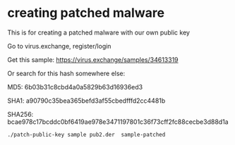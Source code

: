 # creating patched malware

This is for creating a patched malware with our own public key

Go to virus.exchange, register/login

Get this sample: https://virus.exchange/samples/34613319

Or search for this hash somewhere else:

MD5: 6b03b31c8cbd4a0a5829b63d16936ed3

SHA1: a90790c35bea365befd3af55cbedfffd2cc4481b

SHA256: bcae978c17bcddc0bf6419ae978e3471197801c36f73cff2fc88cecbe3d88d1a


```
./patch-public-key sample pub2.der  sample-patched
```
